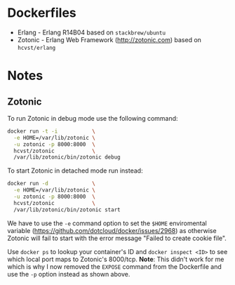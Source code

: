 Dockerfiles
===========

* Erlang - Erlang R14B04 based on `stackbrew/ubuntu` 
* Zotonic - Erlang Web Framework (http://zotonic.com) based on `hcvst/erlang`

Notes
=====

Zotonic
-------
To run Zotonic in debug mode use the following command:
```bash
docker run -t -i           \
  -e HOME=/var/lib/zotonic \
  -u zotonic -p 8000:8000  \
  hcvst/zotonic            \
  /var/lib/zotonic/bin/zotonic debug
```

To start Zotonic in detached mode run instead:
```bash
docker run -d              \
  -e HOME=/var/lib/zotonic \
  -u zotonic -p 8000:8000  \
  hcvst/zotonic            \
  /var/lib/zotonic/bin/zotonic start
```

We have to use the `-e` command option to set the `$HOME` enviromental variable (https://github.com/dotcloud/docker/issues/2968)
as otherwise Zotonic will fail to start with the error message "Failed to create cookie file".

Use `docker ps` to lookup your container's ID and `docker inspect <ID>` to see which local port maps to Zotonic's 8000/tcp. **Note**: This didn't work for me which is why I now removed the `EXPOSE` command from the Dockerfile and use the `-p` option instead as shown above.
